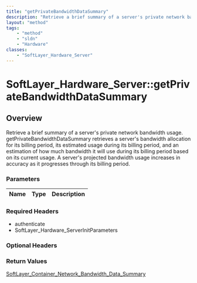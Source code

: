 ```yaml
---
title: "getPrivateBandwidthDataSummary"
description: "Retrieve a brief summary of a server's private network bandwidth usage. getPrivateBandwidthDataSummary retrieves a serve... "
layout: "method"
tags:
    - "method"
    - "sldn"
    - "Hardware"
classes:
    - "SoftLayer_Hardware_Server"
---
```

# SoftLayer_Hardware_Server::getPrivateBandwidthDataSummary
## Overview 
Retrieve a brief summary of a server's private network bandwidth usage. getPrivateBandwidthDataSummary retrieves a server's bandwidth allocation for its billing period, its estimated usage during its billing period, and an estimation of how much bandwidth it will use during its billing period based on its current usage. A server's projected bandwidth usage increases in accuracy as it progresses through its billing period. 

### Parameters 
|Name | Type | Description |
| --- | --- | --- |


### Required Headers
* authenticate
* SoftLayer_Hardware_ServerInitParameters

### Optional Headers

### Return Values
<a href='/reference/datatypes/SoftLayer_Container_Network_Bandwidth_Data_Summary'>SoftLayer_Container_Network_Bandwidth_Data_Summary </a>

